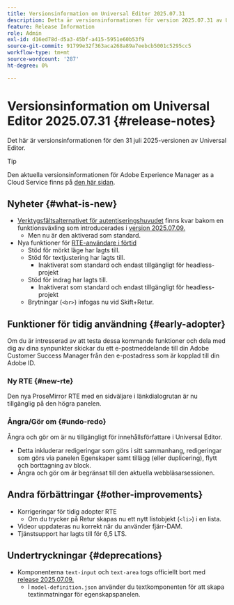 ```yaml
---
title: Versionsinformation om Universal Editor 2025.07.31
description: Detta är versionsinformationen för version 2025.07.31 av Universal Editor.
feature: Release Information
role: Admin
exl-id: d16ed78d-d5a3-45bf-a415-5951e60b53f9
source-git-commit: 91799e32f363aca268a89a7eebcb5001c5295cc5
workflow-type: tm+mt
source-wordcount: '287'
ht-degree: 0%

---
```



# Versionsinformation om Universal Editor 2025.07.31 {#release-notes}

Det här är versionsinformationen för den 31 juli 2025-versionen av Universal Editor.

>[!TIP]
>
>Den aktuella versionsinformationen för Adobe Experience Manager as a Cloud Service finns på [den här sidan](/help/release-notes/release-notes-cloud/release-notes-current.md).

## Nyheter {#what-is-new}

* [Verktygsfältsalternativet för autentiseringshuvudet](/help/sites-cloud/authoring/universal-editor/navigation.md#autentication-settings) finns kvar bakom en funktionsväxling som introducerades i [version 2025.07.09.](/help/release-notes/universal-editor/2025/2025-07-09.md)
   * Men nu är den aktiverad som standard.
* Nya funktioner för [RTE-användare i förtid](#new-rte)
   * Stöd för mörkt läge har lagts till.
   * Stöd för textjustering har lagts till.
      * Inaktiverat som standard och endast tillgängligt för headless-projekt
   * Stöd för indrag har lagts till.
      * Inaktiverat som standard och endast tillgängligt för headless-projekt
   * Brytningar (`<br>`) infogas nu vid Skift+Retur.

## Funktioner för tidig användning {#early-adopter}

Om du är intresserad av att testa dessa kommande funktioner och dela med dig av dina synpunkter skickar du ett e-postmeddelande till din Adobe Customer Success Manager från den e-postadress som är kopplad till din Adobe ID.

### Ny RTE {#new-rte}

Den nya ProseMirror RTE med en sidväljare i länkdialogrutan är nu tillgänglig på den högra panelen.

### Ångra/Gör om {#undo-redo}

Ångra och gör om är nu tillgängligt för innehållsförfattare i Universal Editor.

* Detta inkluderar redigeringar som görs i sitt sammanhang, redigeringar som görs via panelen Egenskaper samt tillägg (eller duplicering), flytt och borttagning av block.
* Ångra och gör om är begränsat till den aktuella webbläsarsessionen.

## Andra förbättringar {#other-improvements}

* Korrigeringar för tidig adopter RTE
   * Om du trycker på Retur skapas nu ett nytt listobjekt (`<li>`) i en lista.
* Videor uppdateras nu korrekt när du använder fjärr-DAM.
* Tjänstsupport har lagts till för 6,5 LTS.

## Undertryckningar {#deprecations}

* Komponenterna `text-input` och `text-area` togs officiellt bort med [release 2025.07.09.](/help/release-notes/universal-editor/2025/2025-07-09.md)
   * I `model-definition.json` använder du textkomponenten för att skapa textinmatningar för egenskapspanelen.
